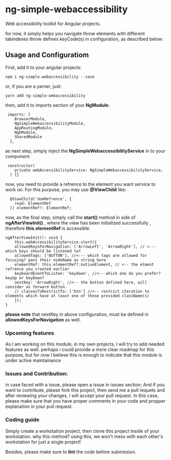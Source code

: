 # ng-simple-webaccessibility

Web accessibility toolkit for Angular projects.

for now, it simply helps you navigate throw elements with different tabindexes throw defines keyCode(s) in configuration, as described below:

## Usage and Configuratiom

First, add it to your angular projects:

```
npm i ng-simple-webaccessibility --save

```

or, if you are a yarner, just:

```
yarn add ng-simple-webaccessibility

```

then, add it to imports section of your **NgModule**:

```
 imports: [
    BrowserModule,
    NgSimpleWebaccessibilityModule,
    AppRoutingModule,
    NgbModule,
    SharedModule
  ],
```

as next step, simply inject the **NgSimpleWebaccessibilityService** in to your component:

```
 constructor(
    private webAccessibilityService: NgSimpleWebaccessibilityService,
  ) {}
```

now, you need to provide a refrence to the element you want service to work on. For this purpose, you may use **@ViewChild** like:

```
  @ViewChild('domRefrence', {
    read: ElementRef
  }) elementRef!: ElementRef;
```

now, as the final step, simply call the **start()** method in side of **ngAfterViewInit()** , where the view has been initialized successfully , therefore **this.elementRef** is accessible:

```
ngAfterViewInit(): void {
    this.webAccessibilityService.start({
    allowedKeysForNavigation: ['ArrowLeft', 'ArrowRight'], // <--- which keys should be listened to?
    allowedTags: ['BUTTON'], //<--- which tags are allowed for focusing? pass their nodeName as string here
    elementRef: this.elementRef?.nativeElement, // <-- the elment refrence you created earlier
    keyboardEventToListen: 'keydown', //<-- which one do you prefer? keyUp or keyDown?
    nextKey: 'ArrowRight', //<-- the button defined here, will consider as forward button.
    // classesToRestrictTo: ['btn'] //<-- restrict iteration to elements which have at least one of these provided className(s)
    });
}

```

**please note** that nextKey in above configuration, must be defined in **allowedKeysForNavigation** as well.

### Upcoming features

As I am working on this module, in my own projects, I will try to add needed features as well. perhaps i could provide a more clear roadmap for this purpose, but for now I believe this is enough to indicate that this module is under active maintainance

### Issues and Contribution:

in case faced with a issue, please open a issue in issues section; And if you want to contribute, please fork this project, then send me a pull requets and after reviewing your changes, i will accept your pull request. In this case, please make sure that you have proper comments in your code and propper explanation in your pull request.

### Coding guide

Simply create a workstation project, then clone this project inside of your workstation.
why this method? using this, we won't mess with each other's workstation for just a single project!

Besides, please make sure to **lint** the code before submission.
